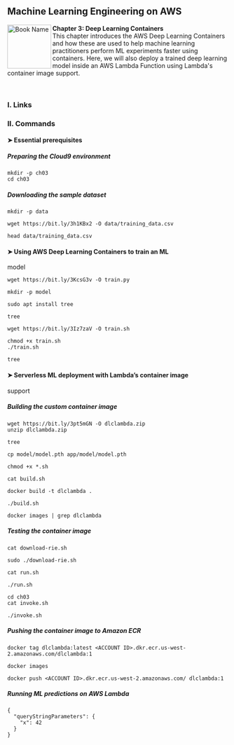 ## Machine Learning Engineering on AWS

<a href="https://www.packtpub.com/product/machine-learning-engineering-on-aws/9781803247595"><img src="https://static.packt-cdn.com/products/9781803247595/cover/smaller" alt="Book Name" height="100px" align="left"></a>

**Chapter 3: Deep Learning Containers** <br />
This chapter introduces the AWS Deep Learning Containers and how these are used to help machine learning practitioners perform ML experiments faster using containers. Here, we will also deploy a trained deep learning model inside an AWS Lambda Function using Lambda's container image support.

<br />

### I. Links



### II. Commands

#### ➤ Essential prerequisites

##### Preparing the Cloud9 environment

```
mkdir -p ch03 
cd ch03
```

##### Downloading the sample dataset

```
mkdir -p data

wget https://bit.ly/3h1KBx2 -O data/training_data.csv

head data/training_data.csv
```

#### ➤ Using AWS Deep Learning Containers to train an ML
model

```
wget https://bit.ly/3KcsG3v -O train.py

mkdir -p model

sudo apt install tree

tree

wget https://bit.ly/3Iz7zaV -O train.sh

chmod +x train.sh 
./train.sh

tree
```

#### ➤ Serverless ML deployment with Lambda’s container image
support

##### Building the custom container image

```
wget https://bit.ly/3pt5mGN -O dlclambda.zip 
unzip dlclambda.zip

tree

cp model/model.pth app/model/model.pth

chmod +x *.sh

cat build.sh

docker build -t dlclambda .

./build.sh

docker images | grep dlclambda
```

##### Testing the container image

```
cat download-rie.sh

sudo ./download-rie.sh

cat run.sh

./run.sh

cd ch03
cat invoke.sh

./invoke.sh
```

##### Pushing the container image to Amazon ECR

```
docker tag dlclambda:latest <ACCOUNT ID>.dkr.ecr.us-west-2.amazonaws.com/dlclambda:1

docker images

docker push <ACCOUNT ID>.dkr.ecr.us-west-2.amazonaws.com/ dlclambda:1
```

##### Running ML predictions on AWS Lambda

```
{
  "queryStringParameters": {
    "x": 42 
  }
}
```
